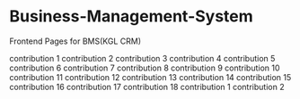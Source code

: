 # Business-Management-System
Frontend Pages for BMS(KGL CRM)

contribution 1
contribution 2
contribution 3
contribution 4
contribution 5
contribution 6
contribution 7
contribution 8
contribution 9
contribution 10
contribution 11
contribution 12
contribution 13
contribution 14
contribution 15
contribution 16
contribution 17
contribution 18
contribution 1
contribution 2